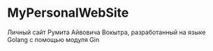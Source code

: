 # MyPersonalWebSite
 Личный сайт Румита Айвовича Вокытра, разработанный на языке Golang с помощью модуля Gin
